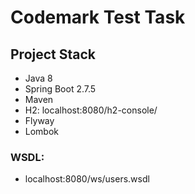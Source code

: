 # Codemark Test Task
## Project Stack
* Java 8 
* Spring Boot 2.7.5
* Maven
* H2: localhost:8080/h2-console/
* Flyway
* Lombok

### WSDL:
* localhost:8080/ws/users.wsdl